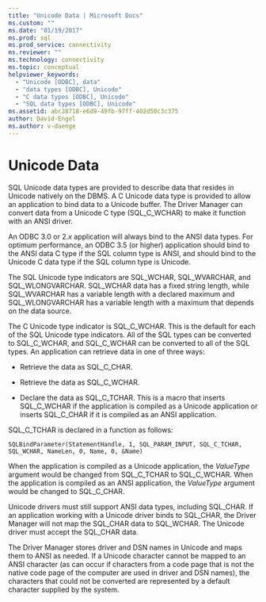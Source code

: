 ```yaml
---
title: "Unicode Data | Microsoft Docs"
ms.custom: ""
ms.date: "01/19/2017"
ms.prod: sql
ms.prod_service: connectivity
ms.reviewer: ""
ms.technology: connectivity
ms.topic: conceptual
helpviewer_keywords: 
  - "Unicode [ODBC], data"
  - "data types [ODBC], Unicode"
  - "C data types [ODBC], Unicode"
  - "SQL data types [ODBC], Unicode"
ms.assetid: abc28718-e6d9-49fb-97ff-402d50c3c375
author: David-Engel
ms.author: v-daenge
---
```

# Unicode Data
SQL Unicode data types are provided to describe data that resides in Unicode natively on the DBMS. A C Unicode data type is provided to allow an application to bind data to a Unicode buffer. The Driver Manager can convert data from a Unicode C type (SQL_C_WCHAR) to make it function with an ANSI driver.  
  
 An ODBC 3.0 or 2.*x* application will always bind to the ANSI data types. For optimum performance, an ODBC 3.5 (or higher) application should bind to the ANSI data C type if the SQL column type is ANSI, and should bind to the Unicode C data type if the SQL column type is Unicode.  
  
 The SQL Unicode type indicators are SQL_WCHAR, SQL_WVARCHAR, and SQL_WLONGVARCHAR. SQL_WCHAR data has a fixed string length, while SQL_WVARCHAR has a variable length with a declared maximum and SQL_WLONGVARCHAR has a variable length with a maximum that depends on the data source.  
  
 The C Unicode type indicator is SQL_C_WCHAR. This is the default for each of the SQL Unicode type indicators. All of the SQL types can be converted to SQL_C_WCHAR, and SQL_C_WCHAR can be converted to all of the SQL types. An application can retrieve data in one of three ways:  
  
-   Retrieve the data as SQL_C_CHAR.  
  
-   Retrieve the data as SQL_C_WCHAR.  
  
-   Declare the data as SQL_C_TCHAR. This is a macro that inserts SQL_C_WCHAR if the application is compiled as a Unicode application or inserts SQL_C_CHAR if it is compiled as an ANSI application.  
  
 SQL_C_TCHAR is declared in a function as follows:  
  
```  
SQLBindParameter(StatementHandle, 1, SQL_PARAM_INPUT, SQL_C_TCHAR, SQL_WCHAR, NameLen, 0, Name, 0, &Name)  
```  
  
 When the application is compiled as a Unicode application, the *ValueType* argument would be changed from SQL_C_TCHAR to SQL_C_WCHAR. When the application is compiled as an ANSI application, the *ValueType* argument would be changed to SQL_C_CHAR.  
  
 Unicode drivers must still support ANSI data types, including SQL_CHAR. If an application working with a Unicode driver binds to SQL_CHAR, the Driver Manager will not map the SQL_CHAR data to SQL_WCHAR. The Unicode driver must accept the SQL_CHAR data.  
  
 The Driver Manager stores driver and DSN names in Unicode and maps them to ANSI as needed. If a Unicode character cannot be mapped to an ANSI character (as can occur if characters from a code page that is not the native code page of the computer are used in driver and DSN names), the characters that could not be converted are represented by a default character supplied by the system.
